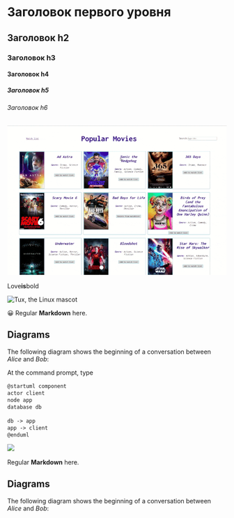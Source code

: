 # Заголовок первого уровня #
## Заголовок h2
### Заголовок h3
#### Заголовок h4
##### Заголовок h5
###### Заголовок h6


![](https://github.com/Oodmincheg/movie-db/blob/review/readme-image.gif)
 
 Love**is**bold
 
 ![Tux, the Linux mascot](https://www.markdownguide.org/assets/images/tux.png)
 
 
 😀
 Regular **Markdown** here.

## Diagrams

The following diagram shows the beginning of a conversation between *Alice* and *Bob*:




At the command prompt, type 

```
@startuml component
actor client
node app
database db

db -> app
app -> client
@enduml
```



![](http://www.plantuml.com/plantuml/png/SoWkIImgAStDuNBAJrBGjLDmpCbCJbMmKiX8pSd9lx21oo4rBmKe3G00)



Regular **Markdown** here.

## Diagrams

The following diagram shows the beginning of a conversation between *Alice* and *Bob*:

<div hidden>
```
@startuml firstDiagram

Alice -> Bob: Hello
Bob -> Alice: Hi!
		
@enduml
```
</div>

![](firstDiagram.svg)

Some more markdown.

